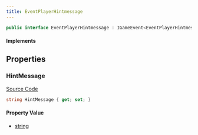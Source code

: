 ```yaml
---
title: EventPlayerHintmessage
---
```


```csharp
public interface EventPlayerHintmessage : IGameEvent<EventPlayerHintmessage>
```

#### Implements

## Properties

### HintMessage

[Source Code](https://github.com/swiftly-solution/swiftlys2/blob/main/managed/src/SwiftlyS2.Generated/GameEvents/Interfaces/EventPlayerHintmessage.cs#L23)

```csharp
string HintMessage { get; set; }
```

#### Property Value

- [string](https://learn.microsoft.com/dotnet/api/system.string)

